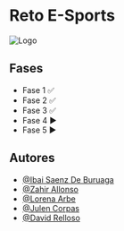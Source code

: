 
# Reto E-Sports




![Logo](https://i.imgur.com/1ntnPwD.png)


## Fases

- Fase 1 ✅
- Fase 2 ✅
- Fase 3 ✅
- Fase 4 ▶️
- Fase 5 ▶️


## Autores

- [@Ibai Saenz De Buruaga](https://github.com/IbaiSaenzDeBuruaga)
- [@Zahir Allonso](https://github.com/ZahirRiveraChacon)
- [@Lorena Arbe](https://github.com/Lorena-Arbe-Sanchez)
- [@Julen Corpas](https://github.com/JulenCorpas2004)
- [@David Relloso](https://github.com/David23242)


